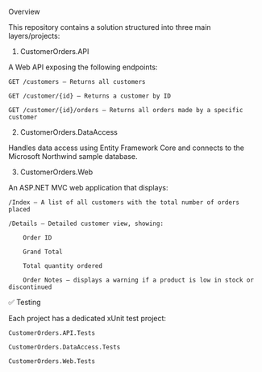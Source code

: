 Overview

This repository contains a solution structured into three main layers/projects:
1. CustomerOrders.API

A Web API exposing the following endpoints:

    GET /customers — Returns all customers

    GET /customer/{id} — Returns a customer by ID

    GET /customer/{id}/orders — Returns all orders made by a specific customer

2. CustomerOrders.DataAccess

Handles data access using Entity Framework Core and connects to the Microsoft Northwind sample database.

3. CustomerOrders.Web

An ASP.NET MVC web application that displays:

    /Index — A list of all customers with the total number of orders placed

    /Details — Detailed customer view, showing:

        Order ID

        Grand Total

        Total quantity ordered

        Order Notes — displays a warning if a product is low in stock or discontinued

✅ Testing

Each project has a dedicated xUnit test project:

    CustomerOrders.API.Tests

    CustomerOrders.DataAccess.Tests

    CustomerOrders.Web.Tests
